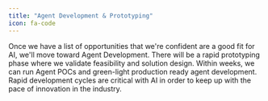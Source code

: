```yaml
---
title: "Agent Development & Prototyping"
icon: fa-code
---
```


Once we have a list of opportunities that we're confident are a good fit for AI, we'll move toward Agent Development. There will be a rapid prototyping phase where we validate feasibility and solution design. Within weeks, we can run Agent POCs and green-light production ready agent development. Rapid development cycles are critical with AI in order to keep up with the pace of innovation in the industry.
